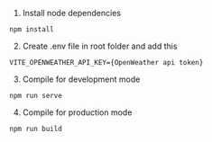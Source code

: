 1. Install node dependencies
```
npm install
```
2. Create .env file in root folder and add this
```
VITE_OPENWEATHER_API_KEY={OpenWeather api token}
```
3. Compile for development mode
```
npm run serve
```
4. Compile for production mode
```
npm run build
```